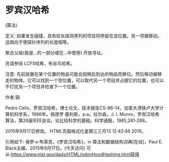 # 罗宾汉哈希


(算法)



定义:
如果发生碰撞，具有较长探测序列的项目将停留在该位置。另一项被移动。这趋向于使探针序列的长度相等。



聚合父级(我是…的一部分或在…中使用)
开放寻址。



另请参阅
LCFS哈希，布谷鸟哈希。



注意:
先前放置在某个位置的物品可能会因稍后到达的物品而移位。然后移动被移走的物体。它可以找到一个空位置，可以取代另一个项目并占据它的位置，也可以不打扰另一个项目并检查下一个位置。


作者:钢


Pedro Celis，罗宾汉哈希，博士论文，技术报告CS-86-14，加拿大滑铁卢大学计算机科学系，1986年。佩德罗·塞利斯，p.a。拉尔森，J. I. Munro，罗宾汉哈希算法，第26届IEEE会议。论比较科学的基础。科学通报，1985,281-288。








2015年9月17日修改。
HTML页面格式化星期三三月13 12:42:46 2019。



引用如下:
保罗·e·布莱克，《罗宾汉哈希》，in
算法和数据结构词典[在线]，Paul E. Black主编，2015年9月17日。(今天访问)
可从:https://www.nist.gov/dads/HTML/robinHoodHashing.html获得